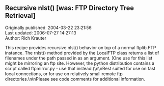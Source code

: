 ## Recursive nlst() [was: FTP Directory Tree Retrieval]  
Originally published: 2004-03-22 23:21:56  
Last updated: 2006-07-27 14:27:13  
Author: Rich Krauter  
  
This recipe provides recursive nlst() behavior on top of a normal ftplib.FTP instance. The rnlst() method provided by the LocalFTP class returns a list of filenames under the path passed in as an argument.  (One use for this list might be mirroring an ftp site. However,  the python distribution contains a script called ftpmirror.py - use that instead.)\n\nBest suited for use on fast local connections, or for use on relatively small remote ftp directories.\n\nPlease see code comments for additional information.